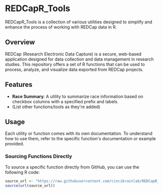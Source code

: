 # REDCapR_Tools

REDCapR_Tools is a collection of various utilities designed to simplify and enhance the process of working with REDCap data in R.

## Overview

REDCap (Research Electronic Data Capture) is a secure, web-based application designed for data collection and data management in research studies. This repository offers a set of R functions that can be used to process, analyze, and visualize data exported from REDCap projects.

## Features

- **Race Summary**: A utility to summarize race information based on checkbox columns with a specified prefix and labels.
- (List other functions/tools as they're added)

## Usage

Each utility or function comes with its own documentation. To understand how to use them, refer to the specific function's documentation or example provided.

### Sourcing Functions Directly

To source a specific function directly from GitHub, you can use the following R code:

```R
source_url <- "https://raw.githubusercontent.com/cincibrainlab/REDCapR_Tools/main/path_to_function.R"
source(url(source_url))
